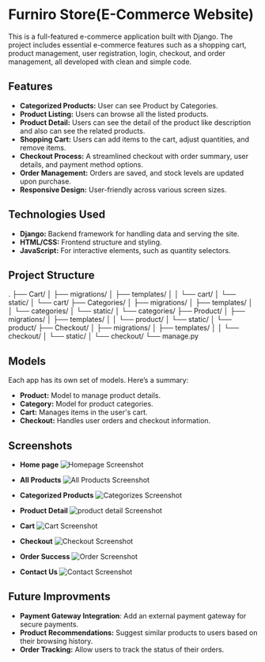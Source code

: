 # Furniro Store(E-Commerce Website)

This is a full-featured e-commerce application built with Django. The project includes essential e-commerce features such as a shopping cart, product management, user registration, login, checkout, and order management, all developed with clean and simple code.


## Features

- **Categorized Products:** User can see Product by Categories.
- **Product Listing:**  Users can browse all the listed products.
- **Product Detail:**  Users can see the detail of the product like description and also can see the related products.
- **Shopping Cart:** Users can add items to the cart, adjust quantities, and remove items.
- **Checkout Process:** A streamlined checkout with order summary, user details, and payment method options.
- **Order Management:** Orders are saved, and stock levels are updated upon purchase.
- **Responsive Design:** User-friendly across various screen sizes.


## Technologies Used

- **Django:** Backend framework for handling data and serving the site.
- **HTML/CSS:** Frontend structure and styling.
- **JavaScript:** For interactive elements, such as quantity selectors.


## Project Structure

.
    ├── Cart/
    │   ├── migrations/
    │   ├── templates/
    │   │   └── cart/
    │   └── static/
    │       └── cart/
    ├── Categories/
    │   ├── migrations/
    │   ├── templates/
    │   │   └── categories/
    │   └── static/
    │       └── categories/
    ├── Product/
    │   ├── migrations/
    │   ├── templates/
    │   │   └── product/
    │   └── static/
    │       └── product/
    ├── Checkout/
    │   ├── migrations/
    │   ├── templates/
    │   │   └── checkout/
    │   └── static/
    │       └── checkout/
    └── manage.py


## Models

Each app has its own set of models. Here’s a summary:
- **Product:** Model to manage product details.
- **Category:** Model for product categories.
- **Cart:** Manages items in the user's cart.
- **Checkout:** Handles user orders and checkout information.


## Screenshots

- **Home page**
![Homepage Screenshot](screenshots/home-page.png)

- **All Products**
![All Products Screenshot](screenshots/all-products.png)

- **Categorized Products**
![Categorizes Screenshot](screenshots/categorized-products.png)

- **Product Detail**
![product detail Screenshot](screenshots/product-detail.png)

- **Cart**
![Cart Screenshot](screenshots/cart-detail.png)

- **Checkout**
![Checkout Screenshot](screenshots/checkout-page.png)

- **Order Success**
![Order Screenshot](screenshots/order-success.png)

- **Contact Us**
![Contact Screenshot](screenshots/contact-us.png)


## Future Improvments

- **Payment Gateway Integration**: Add an external payment gateway for secure payments.
- **Product Recommendations:** Suggest similar products to users based on their browsing history.
- **Order Tracking:** Allow users to track the status of their orders.